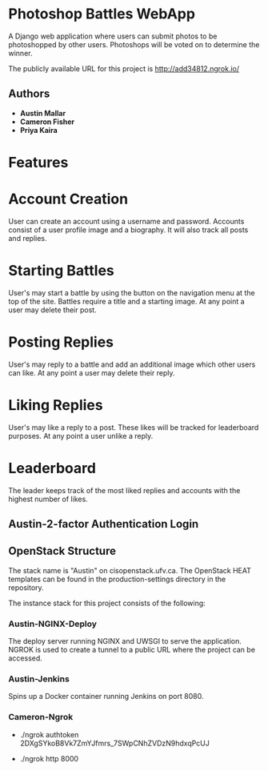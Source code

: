 # Photoshop Battles WebApp

A Django web application where users can submit photos to be photoshopped by other users. Photoshops will be voted on to determine the winner.

The publicly available URL for this project is http://add34812.ngrok.io/

## Authors

* **Austin Mallar**
* **Cameron Fisher**
* **Priya Kaira**

# Features

# Account Creation

User can create an account using a username and password. Accounts consist of a user profile image and a biography. It will also track all posts and replies.

# Starting Battles

User's may start a battle by using the button on the navigation menu at the top of the site. Battles require a title and a starting image. At any point a user may delete their post.

# Posting Replies

User's may reply to a battle and add an additional image which other users can like. At any point a user may delete their reply.

# Liking Replies

User's may like a reply to a post. These likes will be tracked for leaderboard purposes. At any point a user unlike a reply.

# Leaderboard

The leader keeps track of the most liked replies and accounts with the highest number of likes.

## Austin-2-factor Authentication Login


## OpenStack Structure

The stack name is "Austin" on cisopenstack.ufv.ca. The OpenStack HEAT templates can be found in the production-settings directory in the repository.

The instance stack for this project consists of the following:

### Austin-NGINX-Deploy

The deploy server running NGINX and UWSGI to serve the application. NGROK is used to create a tunnel to a public URL where the project can be accessed.

### Austin-Jenkins

Spins up a Docker container running Jenkins on port 8080.

### Cameron-Ngrok

* ./ngrok authtoken 2DXgSYkoB8Vk7ZmYJfmrs_7SWpCNhZVDzN9hdxqPcUJ

* ./ngrok http 8000




